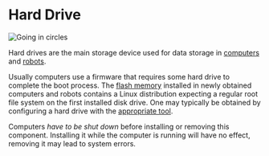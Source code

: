# Hard Drive
![Going in circles](item:oc2r:hard_drive_large)

Hard drives are the main storage device used for data storage in [computers](../block/computer.md) and [robots](robot.md).

Usually computers use a firmware that requires some hard drive to complete the boot process. The [flash memory](flash_memory.md) installed in newly obtained computers and robots contains a Linux distribution expecting a regular root file system on the first installed disk drive. One may typically be obtained by configuring a hard drive with the [appropriate tool](wrench.md).

Computers *have to be shut down* before installing or removing this component. Installing it while the computer is running will have no effect, removing it may lead to system errors.
